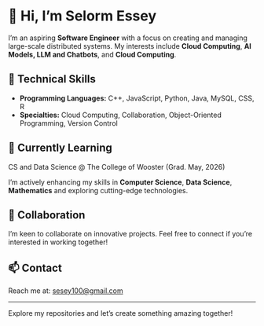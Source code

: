 # 👋 Hi, I’m **Selorm Essey**

I’m an aspiring **Software Engineer** with a focus on creating and managing large-scale distributed systems. My interests include **Cloud Computing**, **AI Models, LLM and Chatbots**, and **Cloud Computing**.

## 🚀 Technical Skills
- **Programming Languages:** C++, JavaScript, Python, Java, MySQL, CSS, R
- **Specialties:** Cloud Computing, Collaboration, Object-Oriented Programming, Version Control

## 🌱 Currently Learning
CS and Data Science @ The College of Wooster (Grad. May, 2026)

I’m actively enhancing my skills in **Computer Science**, **Data Science**, **Mathematics** and exploring cutting-edge technologies.

## 💞️ Collaboration
I’m keen to collaborate on innovative projects. Feel free to connect if you’re interested in working together!

## 📫 Contact
Reach me at: [sesey100@gmail.com](mailto:sesey100@gmail.com)


---

Explore my repositories and let’s create something amazing together!
